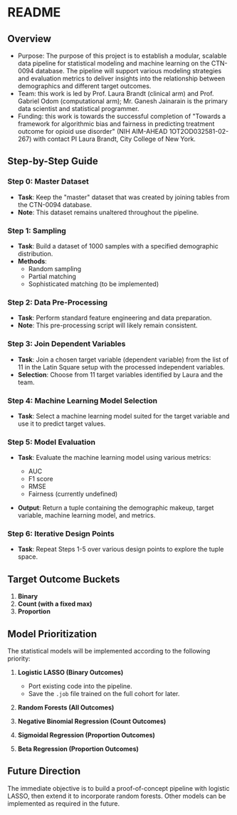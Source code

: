 # README

## Overview

- Purpose: The purpose of this project is to establish a modular, scalable data pipeline for statistical modeling and machine learning on the CTN-0094 database. The pipeline will support various modeling strategies and evaluation metrics to deliver insights into the relationship between demographics and different target outcomes.
- Team: this work is led by Prof. Laura Brandt (clinical arm) and Prof. Gabriel Odom (computational arm); Mr. Ganesh Jainarain is the primary data scientist and statistical programmer.
- Funding: this work is towards the successful completion of "Towards a framework for algorithmic bias and fairness in predicting treatment outcome for opioid use disorder" (NIH AIM-AHEAD 1OT2OD032581-02-267) with contact PI Laura Brandt, City College of New York.

## Step-by-Step Guide

### Step 0: Master Dataset
- **Task**: Keep the "master" dataset that was created by joining tables from the CTN-0094 database.
- **Note**: This dataset remains unaltered throughout the pipeline.

### Step 1: Sampling
- **Task**: Build a dataset of 1000 samples with a specified demographic distribution.
- **Methods**:
  - Random sampling
  - Partial matching
  - Sophisticated matching (to be implemented)

### Step 2: Data Pre-Processing
- **Task**: Perform standard feature engineering and data preparation.
- **Note**: This pre-processing script will likely remain consistent.

### Step 3: Join Dependent Variables
- **Task**: Join a chosen target variable (dependent variable) from the list of 11 in the Latin Square setup with the processed independent variables.
- **Selection**: Choose from 11 target variables identified by Laura and the team.

### Step 4: Machine Learning Model Selection
- **Task**: Select a machine learning model suited for the target variable and use it to predict target values.

### Step 5: Model Evaluation
- **Task**: Evaluate the machine learning model using various metrics:
  - AUC
  - F1 score
  - RMSE
  - Fairness (currently undefined)

- **Output**: Return a tuple containing the demographic makeup, target variable, machine learning model, and metrics.

### Step 6: Iterative Design Points
- **Task**: Repeat Steps 1-5 over various design points to explore the tuple space.

## Target Outcome Buckets
1. **Binary**  
2. **Count (with a fixed max)**
3. **Proportion**

## Model Prioritization

The statistical models will be implemented according to the following priority:

1. **Logistic LASSO (Binary Outcomes)**  
   - Port existing code into the pipeline.
   - Save the `.job` file trained on the full cohort for later.

2. **Random Forests (All Outcomes)**  

3. **Negative Binomial Regression (Count Outcomes)**  

4. **Sigmoidal Regression (Proportion Outcomes)**  

5. **Beta Regression (Proportion Outcomes)**  

## Future Direction

The immediate objective is to build a proof-of-concept pipeline with logistic LASSO, then extend it to incorporate random forests. Other models can be implemented as required in the future.
